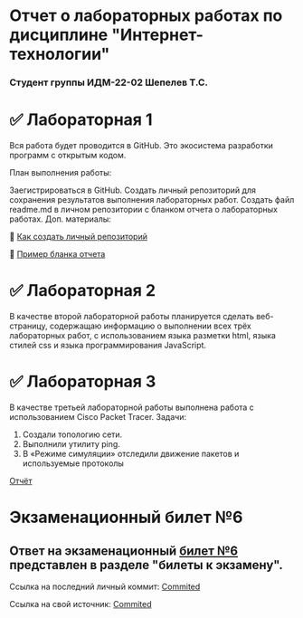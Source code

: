 # Отчет о лабораторных работах по дисциплине "Интернет-технологии"
### Студент группы ИДМ-22-02 Шепелев Т.С.


# ✅ Лабораторная 1
Вся работа будет проводится в GitHub. Это экосистема разработки программ с открытым кодом.

План выполнения работы:

Заегистрироваться в GitHub.
Создать личный репозиторий для сохранения результатов выполнения лабораторных работ.
Создать файл readme.md в личном репозитории с бланком отчета о лабораторных работах.
Доп. материалы:

📍 [Как создать личный репозиторий](https://htmlacademy.ru/blog/git/github-as-hosting)

📍 [Пример бланка отчета](https://github.com/okoff/okoff.github.io/tree/master/oop/lab1)

# ✅ Лабораторная 2
В качестве второй лабораторной работы планируется сделать веб-страницу, содержащаю информацию о выполнении всех трёх лабораторных работ, с использованием языка разметки html, языка стилей css и языка программирования JavaScript.

# ✅ Лабораторная 3
В качестве третьей лабораторной работы выполнена работа с использованием Сisco Packet Tracer.
Задачи:
1. Создали топологию сети.
2. Выполнили утилиту ping.
3. В «Режиме симуляции» отследили движение пакетов и используемые
протоколы

[Отчёт](https://drive.google.com/file/d/1iUfLqwC__eRu-MQgdJyIrF4lEo3DsiZw/view?usp=sharing)

# Экзаменационный билет №6
## Ответ на экзаменационный [билет №6](https://github.com/stankin/inet-2022/wiki/exam06) представлен в разделе "билеты к экзамену".
Ссылка на последний личный коммит: [Commited](https://github.com/stankin/inet-2022/wiki/exam06/_compare/99f51bd05801a8d2ae3bfd6aa346518b2db964bf...b8eca61c332e7d6c601ea1aa257dcba1a840fc25)

Ссылка на свой источник: [Commited](https://github.com/stankin/inet-2022/wiki/exam06/_compare/71c429c590655c9f917f145ae021c39e0d934559...dbdf225f419413f89433ca1a3351cb611993f251)
